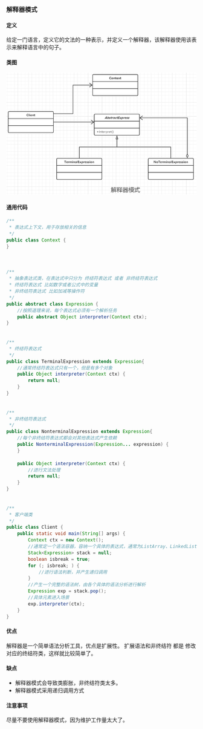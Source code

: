 ### 解释器模式

#### 定义

给定一门语言，定义它的文法的一种表示，并定义一个解释器，该解释器使用该表示来解释语言中的句子。

#### 类图

![](202012310026.png)

#### 通用代码

```java
/**
 * 表达式上下文，用于存放相关的信息
 */
public class Context {
}



/**
 * 抽象表达式类，在表达式中只分为 终结符表达式 或者 非终结符表达式
 * 终结符表达式 比如数字或者公式中的变量
 * 非终结符表达式 比如加减等操作符
 */
public abstract class Expression {
    //按照道理来说，每个表达式必须有一个解析任务
    public abstract Object interpreter(Context ctx);
}


/**
 * 终结符表达式
 */
public class TerminalExpression extends Expression{
    //通常终结符表达式只有一个，但是有多个对象
    public Object interpreter(Context ctx) {
        return null;
    }
}


/**
 * 非终结符表达式
 */
public class NonterminalExpression extends Expression{
    //每个非终结符表达式都会对其他表达式产生依赖
    public NonterminalExpression(Expression... expression) {
    }

    public Object interpreter(Context ctx) {
        //进行文法处理
        return null;
    }
}


/**
 * 客户端类
 */
public class Client {
    public static void main(String[] args) {
        Context ctx = new Context();
        //通常定一个语法容器，容纳一个具体的表达式，通常为ListArray、LinkedList、Stack等类型
        Stack<Expression> stack = null;
        boolean isbreak = true;
        for (; isbreak; ) {
            //进行语法判断，并产生递归调用
        }
        //产生一个完整的语法树，由各个具体的语法分析进行解析
        Expression exp = stack.pop();
        //具体元素进入场景
        exp.interpreter(ctx);
    }
}
```

#### 优点

解释器是一个简单语法分析工具，优点是扩展性。 扩展语法和非终结符 都是 修改对应的终结符类，这样就比较简单了。

#### 缺点

- 解释器模式会导致类膨胀，非终结符类太多。
- 解释器模式采用递归调用方式

#### 注意事项

尽量不要使用解释器模式，因为维护工作量太大了。

